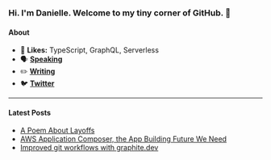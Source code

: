 ### Hi. I'm Danielle. Welcome to my tiny corner of GitHub. 👋

#### **About**

- 🧠 **Likes:** TypeScript, GraphQL, Serverless
- 🗣 **[Speaking](https://www.danielleheberling.xyz/speaking)**
- ✏️ **[Writing](https://www.danielleheberling.xyz/)**
- 🐦 **[Twitter](https://twitter.com/deeheber)**

<hr />

#### **Latest Posts**

<!-- start latest posts -->
- [A Poem About Layoffs](https://danielleheberling.xyz/blog/layoff-poem/)
- [AWS Application Composer, the App Building Future We Need](https://danielleheberling.xyz/blog/aws-application-composer/)
- [Improved git workflows with graphite.dev](https://danielleheberling.xyz/blog/git-collaboration/)
<!-- end latest posts -->
